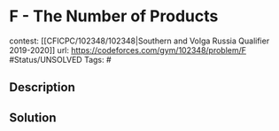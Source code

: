 # F - The Number of Products

contest: [[CFICPC/102348/102348|Southern and Volga Russia Qualifier 2019-2020]]
url: https://codeforces.com/gym/102348/problem/F
#Status/UNSOLVED
Tags: #

## Description

## Solution

